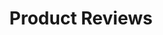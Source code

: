 ---
layout: home
title: Product Reviews
permalink: /category/product-reviews/
pagination: 
  enabled: true
  category: Product Reviews
  permalink: /:num/
---